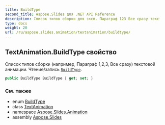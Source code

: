 ```yaml
---
title: BuildType
second_title: Aspose.Slides для .NET API Reference
description: Список типов сборки для эксп. Параграф 123 Все сразу текстовой анимации. Чтение/запись BuildTypeaspose.slides.animation/buildtype.
type: docs
weight: 20
url: /ru/aspose.slides.animation/textanimation/buildtype/
---
```


## TextAnimation.BuildType свойство

Список типов сборки (например, Параграф 1,2,3, Все сразу) текстовой анимации. Чтение/запись [`BuildType`](../../buildtype).

```csharp
public BuildType BuildType { get; set; }
```

### См. также

* enum [BuildType](../../buildtype)
* class [TextAnimation](../../textanimation)
* namespace [Aspose.Slides.Animation](../../textanimation)
* assembly [Aspose.Slides](../../../)

<!-- DO NOT EDIT: сгенерировано xmldocmd для Aspose.Slides.dll -->

